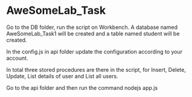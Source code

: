 # AweSomeLab_Task

Go to the DB folder, run the script on Workbench.
A database named AweSomeLab_Task1 will be created and a table named student will be created.

In the config.js in api folder update the configuration according to your account.

In total three stored procedures are there in the script, for Insert, Delete, Update,  List details of user and List all users.

Go to the api  folder and then run the command nodejs app.js
